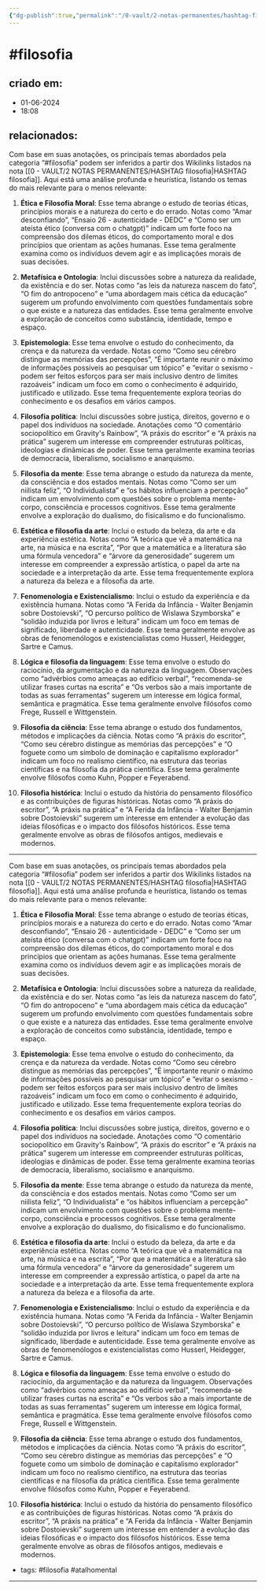 ```yaml
---
{"dg-publish":true,"permalink":"/0-vault/2-notas-permanentes/hashtag-filosofia/","tags":["permanente","filosofia","atalhomental"],"dgHomeLink":true,"dgShowLocalGraph":true,"dgShowFileTree":true,"dgEnableSearch":true}
---
```


# #filosofia

## criado em: 
- 01-06-2024
- 18:08
## relacionados:

Com base em suas anotações, os principais temas abordados pela categoria “#filosofia” podem ser inferidos a partir dos Wikilinks listados na nota [[0 - VAULT/2 NOTAS PERMANENTES/HASHTAG filosofia\|HASHTAG filosofia]]. Aqui está uma análise profunda e heurística, listando os temas do mais relevante para o menos relevante:

1. **Ética e Filosofia Moral**: Esse tema abrange o estudo de teorias éticas, princípios morais e a natureza do certo e do errado. Notas como “Amar desconfiando”, “Ensaio 26 - autenticidade - DEDC” e “Como ser um ateísta ético (conversa com o chatgpt)” indicam um forte foco na compreensão dos dilemas éticos, do comportamento moral e dos princípios que orientam as ações humanas. Esse tema geralmente examina como os indivíduos devem agir e as implicações morais de suas decisões.

2. **Metafísica e Ontologia**: Inclui discussões sobre a natureza da realidade, da existência e do ser. Notas como “as leis da natureza nascem do fato”, “O fim do antropoceno” e “uma abordagem mais cética da educação” sugerem um profundo envolvimento com questões fundamentais sobre o que existe e a natureza das entidades. Esse tema geralmente envolve a exploração de conceitos como substância, identidade, tempo e espaço.

3. **Epistemologia**: Esse tema envolve o estudo do conhecimento, da crença e da natureza da verdade. Notas como “Como seu cérebro distingue as memórias das percepções”, “É importante reunir o máximo de informações possíveis ao pesquisar um tópico” e “evitar o sexismo - podem ser feitos esforços para ser mais inclusivo dentro de limites razoáveis” indicam um foco em como o conhecimento é adquirido, justificado e utilizado. Esse tema frequentemente explora teorias do conhecimento e os desafios em vários campos.

4. **Filosofia política**: Inclui discussões sobre justiça, direitos, governo e o papel dos indivíduos na sociedade. Anotações como “O comentário sociopolítico em Gravity's Rainbow”, “A práxis do escritor” e “A práxis na prática” sugerem um interesse em compreender estruturas políticas, ideologias e dinâmicas de poder. Esse tema geralmente examina teorias de democracia, liberalismo, socialismo e anarquismo.

5. **Filosofia da mente**: Esse tema abrange o estudo da natureza da mente, da consciência e dos estados mentais. Notas como “Como ser um niilista feliz”, “O Individualista” e “os hábitos influenciam a percepção” indicam um envolvimento com questões sobre o problema mente-corpo, consciência e processos cognitivos. Esse tema geralmente envolve a exploração do dualismo, do fisicalismo e do funcionalismo.

6. **Estética e filosofia da arte**: Inclui o estudo da beleza, da arte e da experiência estética. Notas como “A teórica que vê a matemática na arte, na música e na escrita”, “Por que a matemática e a literatura são uma fórmula vencedora” e “árvore da generosidade” sugerem um interesse em compreender a expressão artística, o papel da arte na sociedade e a interpretação da arte. Esse tema frequentemente explora a natureza da beleza e a filosofia da arte.

7. **Fenomenologia e Existencialismo**: Inclui o estudo da experiência e da existência humana. Notas como “A Ferida da Infância - Walter Benjamin sobre Dostoievski”, “O percurso político de Wislawa Szymborska” e “solidão induzida por livros e leitura” indicam um foco em temas de significado, liberdade e autenticidade. Esse tema geralmente envolve as obras de fenomenólogos e existencialistas como Husserl, Heidegger, Sartre e Camus.

8. **Lógica e filosofia da linguagem**: Esse tema envolve o estudo do raciocínio, da argumentação e da natureza da linguagem. Observações como “advérbios como ameaças ao edifício verbal”, “recomenda-se utilizar frases curtas na escrita” e “Os verbos são a mais importante de todas as suas ferramentas” sugerem um interesse em lógica formal, semântica e pragmática. Esse tema geralmente envolve filósofos como Frege, Russell e Wittgenstein.

9. **Filosofia da ciência**: Esse tema abrange o estudo dos fundamentos, métodos e implicações da ciência. Notas como “A práxis do escritor”, “Como seu cérebro distingue as memórias das percepções” e “O foguete como um símbolo de dominação e capitalismo explorador” indicam um foco no realismo científico, na estrutura das teorias científicas e na filosofia da prática científica. Esse tema geralmente envolve filósofos como Kuhn, Popper e Feyerabend.

10. **Filosofia histórica**: Inclui o estudo da história do pensamento filosófico e as contribuições de figuras históricas. Notas como “A práxis do escritor”, “A práxis na prática” e “A Ferida da Infância - Walter Benjamin sobre Dostoievski” sugerem um interesse em entender a evolução das ideias filosóficas e o impacto dos filósofos históricos. Esse tema geralmente envolve as obras de filósofos antigos, medievais e modernos.


---

Com base em suas anotações, os principais temas abordados pela categoria “#filosofia” podem ser inferidos a partir dos Wikilinks listados na nota [[0 - VAULT/2 NOTAS PERMANENTES/HASHTAG filosofia\|HASHTAG filosofia]]. Aqui está uma análise profunda e heurística, listando os temas do mais relevante para o menos relevante:

1. **Ética e Filosofia Moral**: Esse tema abrange o estudo de teorias éticas, princípios morais e a natureza do certo e do errado. Notas como “Amar desconfiando”, “Ensaio 26 - autenticidade - DEDC” e “Como ser um ateísta ético (conversa com o chatgpt)” indicam um forte foco na compreensão dos dilemas éticos, do comportamento moral e dos princípios que orientam as ações humanas. Esse tema geralmente examina como os indivíduos devem agir e as implicações morais de suas decisões.

2. **Metafísica e Ontologia**: Inclui discussões sobre a natureza da realidade, da existência e do ser. Notas como “as leis da natureza nascem do fato”, “O fim do antropoceno” e “uma abordagem mais cética da educação” sugerem um profundo envolvimento com questões fundamentais sobre o que existe e a natureza das entidades. Esse tema geralmente envolve a exploração de conceitos como substância, identidade, tempo e espaço.

3. **Epistemologia**: Esse tema envolve o estudo do conhecimento, da crença e da natureza da verdade. Notas como “Como seu cérebro distingue as memórias das percepções”, “É importante reunir o máximo de informações possíveis ao pesquisar um tópico” e “evitar o sexismo - podem ser feitos esforços para ser mais inclusivo dentro de limites razoáveis” indicam um foco em como o conhecimento é adquirido, justificado e utilizado. Esse tema frequentemente explora teorias do conhecimento e os desafios em vários campos.

4. **Filosofia política**: Inclui discussões sobre justiça, direitos, governo e o papel dos indivíduos na sociedade. Anotações como “O comentário sociopolítico em Gravity's Rainbow”, “A práxis do escritor” e “A práxis na prática” sugerem um interesse em compreender estruturas políticas, ideologias e dinâmicas de poder. Esse tema geralmente examina teorias de democracia, liberalismo, socialismo e anarquismo.

5. **Filosofia da mente**: Esse tema abrange o estudo da natureza da mente, da consciência e dos estados mentais. Notas como “Como ser um niilista feliz”, “O Individualista” e “os hábitos influenciam a percepção” indicam um envolvimento com questões sobre o problema mente-corpo, consciência e processos cognitivos. Esse tema geralmente envolve a exploração do dualismo, do fisicalismo e do funcionalismo.

6. **Estética e filosofia da arte**: Inclui o estudo da beleza, da arte e da experiência estética. Notas como “A teórica que vê a matemática na arte, na música e na escrita”, “Por que a matemática e a literatura são uma fórmula vencedora” e “árvore da generosidade” sugerem um interesse em compreender a expressão artística, o papel da arte na sociedade e a interpretação da arte. Esse tema frequentemente explora a natureza da beleza e a filosofia da arte.

7. **Fenomenologia e Existencialismo**: Inclui o estudo da experiência e da existência humana. Notas como “A Ferida da Infância - Walter Benjamin sobre Dostoievski”, “O percurso político de Wislawa Szymborska” e “solidão induzida por livros e leitura” indicam um foco em temas de significado, liberdade e autenticidade. Esse tema geralmente envolve as obras de fenomenólogos e existencialistas como Husserl, Heidegger, Sartre e Camus.

8. **Lógica e filosofia da linguagem**: Esse tema envolve o estudo do raciocínio, da argumentação e da natureza da linguagem. Observações como “advérbios como ameaças ao edifício verbal”, “recomenda-se utilizar frases curtas na escrita” e “Os verbos são a mais importante de todas as suas ferramentas” sugerem um interesse em lógica formal, semântica e pragmática. Esse tema geralmente envolve filósofos como Frege, Russell e Wittgenstein.

9. **Filosofia da ciência**: Esse tema abrange o estudo dos fundamentos, métodos e implicações da ciência. Notas como “A práxis do escritor”, “Como seu cérebro distingue as memórias das percepções” e “O foguete como um símbolo de dominação e capitalismo explorador” indicam um foco no realismo científico, na estrutura das teorias científicas e na filosofia da prática científica. Esse tema geralmente envolve filósofos como Kuhn, Popper e Feyerabend.

10. **Filosofia histórica**: Inclui o estudo da história do pensamento filosófico e as contribuições de figuras históricas. Notas como “A práxis do escritor”, “A práxis na prática” e “A Ferida da Infância - Walter Benjamin sobre Dostoievski” sugerem um interesse em entender a evolução das ideias filosóficas e o impacto dos filósofos históricos. Esse tema geralmente envolve as obras de filósofos antigos, medievais e modernos.


- tags: #filosofia #atalhomental
---
